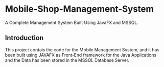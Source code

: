 # Mobile-Shop-Management-System
A Complete Management System Built Using JavaFX and MSSQL.

## Introduction
This project contais the code for the Mobile Management System, and it has been built using JAVAFX as Front-End framework for the Java Applications and the Data has been stored in the MSSQL Database Server.

